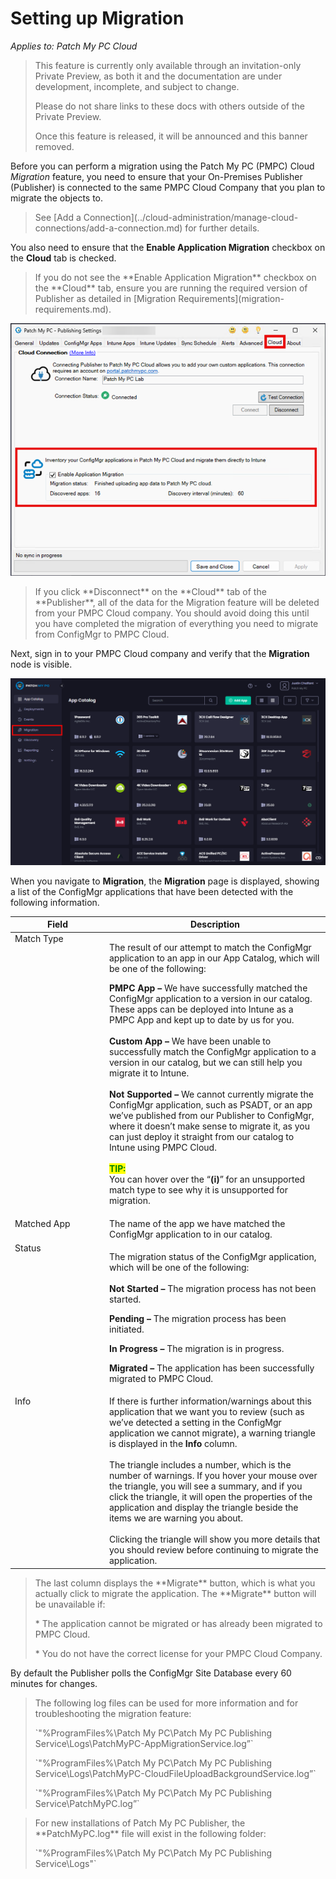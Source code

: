 # Setting up Migration

_Applies to: Patch My PC Cloud_

<blockquote class="wp-block-quote is-important">
<p>This feature is currently only available through an invitation-only Private Preview, as both it and the documentation are under development, incomplete, and subject to change.</p>
<p>Please do not share links to these docs with others outside of the Private Preview.</p>
<p>Once this feature is released, it will be announced and this banner removed.</p>
</blockquote>

Before you can perform a migration using the Patch My PC (PMPC) Cloud _Migration_ feature, you need to ensure that your On-Premises Publisher (Publisher) is connected to the same PMPC Cloud Company that you plan to migrate the objects to.

<blockquote class="wp-block-quote is-note">
<p>See [Add a Connection](../cloud-administration/manage-cloud-connections/add-a-connection.md) for further details.</p>
</blockquote>

You also need to ensure that the **Enable Application Migration** checkbox on the **Cloud** tab is checked.

<blockquote class="wp-block-quote is-note">
<p>If you do not see the **Enable Application Migration** checkbox on the **Cloud** tab, ensure you are running the required version of Publisher as detailed in [Migration Requirements](migration-requirements.md).</p>
</blockquote>

!["Enable Application Migration" checkbox is checked on the "Cloud" tab](/_images/image-(2713).png "“Enable Application Migration” checkbox is checked on the “Cloud” tab")

<blockquote class="wp-block-quote is-important">
<p>If you click **Disconnect** on the **Cloud** tab of the **Publisher**, all of the data for the Migration feature will be deleted from your PMPC Cloud company. You should avoid doing this until you have completed the migration of everything you need to migrate from ConfigMgr to PMPC Cloud.</p>
</blockquote>

Next, sign in to your PMPC Cloud company and verify that the **Migration** node is visible.

![Verifying the "Migration" node is visible in the PMPC Cloud portal](/_images/image-(2714).png "Verifying the “Migration” node is visible in the PMPC Cloud portal")

When you navigate to **Migration**, the **Migration** page is displayed, showing a list of the ConfigMgr applications that have been detected with the following information.

<table><thead><tr><th width="137" valign="top">Field</th><th>Description</th></tr></thead><tbody><tr><td valign="top">Match Type</td><td><p>The result of our attempt to match the ConfigMgr application to an app in our App Catalog, which will be one of the following:</p><p></p><p><strong>PMPC App –</strong> We have successfully matched the ConfigMgr application to a version in our catalog. These apps can be deployed into Intune as a PMPC App and kept up to date by us for you.<br><br><strong>Custom App –</strong> We have been unable to successfully match the ConfigMgr application to a version in our catalog, but we can still help you migrate it to Intune.<br><br><strong>Not Supported –</strong> We cannot currently migrate the ConfigMgr application, such as PSADT, or an app we’ve published from our Publisher to ConfigMgr, where it doesn’t make sense to migrate it, as you can just deploy it straight from our catalog to Intune using PMPC Cloud.<br><br><mark style="color:green;"><strong>TIP:</strong></mark><br>You can hover over the “<strong>(i)</strong>” for an unsupported match type to see why it is unsupported for migration.</p></td></tr><tr><td valign="top">Matched App</td><td>The name of the app we have matched the ConfigMgr application to in our catalog.</td></tr><tr><td valign="top">Status</td><td><p>The migration status of the ConfigMgr application, which will be one of the following:<br><br><strong>Not Started –</strong> The migration process has not been started.</p><p><strong>Pending –</strong> The migration process has been initiated.</p><p><strong>In Progress –</strong> The migration is in progress.</p><p><strong>Migrated –</strong> The application has been successfully migrated to PMPC Cloud.</p></td></tr><tr><td valign="top">Info</td><td>If there is further information/warnings about this application that we want you to review (such as we’ve detected a setting in the ConfigMgr application we cannot migrate), a warning triangle is displayed in the <strong>Info</strong> column.<br><br>The triangle includes a number, which is the number of warnings. If you hover your mouse over the triangle, you will see a summary, and if you click the triangle, it will open the properties of the application and display the triangle beside the items we are warning you about.<br><br>Clicking the triangle will show you more details that you should review before continuing to migrate the application.</td></tr></tbody></table>

<blockquote class="wp-block-quote is-note">
<p>The last column displays the **Migrate** button, which is what you actually click to migrate the application. The **Migrate** button will be unavailable if:</p>
<p>* The application cannot be migrated or has already been migrated to PMPC Cloud.</p>
<p>* You do not have the correct license for your PMPC Cloud Company.</p>
</blockquote>

By default the Publisher polls the ConfigMgr Site Database every 60 minutes for changes.

<blockquote class="wp-block-quote is-tip">
<p>The following log files can be used for more information and for troubleshooting the migration feature:</p>
<p>`"%ProgramFiles%\Patch My PC\Patch My PC Publishing Service\Logs\PatchMyPC-AppMigrationService.log”`&#x20;</p>
<p>`"%ProgramFiles%\Patch My PC\Patch My PC Publishing Service\Logs\PatchMyPC-CloudFileUploadBackgroundService.log”`</p>
<p>`"%ProgramFiles%\Patch My PC\Patch My PC Publishing Service\PatchMyPC.log”`</p>
</blockquote>

<blockquote class="wp-block-quote is-note">
<p>For new installations of Patch My PC Publisher, the **PatchMyPC.log** file will exist in the following folder:</p>
<p>`"%ProgramFiles%\Patch My PC\Patch My PC Publishing Service\Logs"`</p>
</blockquote>